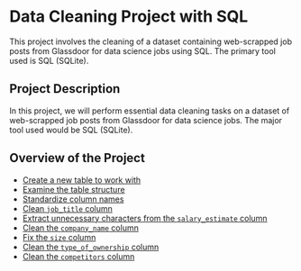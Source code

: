 # Data Cleaning Project with SQL

This project involves the cleaning of a dataset containing web-scrapped job posts from Glassdoor for data science jobs using SQL. The primary tool used is SQL (SQLite).

## Project Description

In this project, we will perform essential data cleaning tasks on a dataset of web-scrapped job posts from Glassdoor for data science jobs. The major tool used would be SQL (SQLite).

## Overview of the Project

- [Create a new table to work with](https://github.com/Hagar-zakaria/Data-Cleaning-Project-with-SQL/tree/main/steps/step1)
- [Examine the table structure](https://github.com/Hagar-zakaria/Data-Cleaning-Project-with-SQL/tree/main/steps/step2)
- [Standardize column names](https://github.com/Hagar-zakaria/Data-Cleaning-Project-with-SQL/tree/main/steps/step3)
- [Clean `job_title` column](https://github.com/Hagar-zakaria/Data-Cleaning-Project-with-SQL/tree/main/steps/step4)
- [Extract unnecessary characters from the `salary_estimate` column](https://github.com/Hagar-zakaria/Data-Cleaning-Project-with-SQL/tree/main/steps/step5)
- [Clean the `company_name` column](https://github.com/Hagar-zakaria/Data-Cleaning-Project-with-SQL/tree/main/steps/step6)
- [Fix the `size` column](https://github.com/Hagar-zakaria/Data-Cleaning-Project-with-SQL/tree/main/steps/step7)
- [Clean the `type_of_ownership` column](https://github.com/Hagar-zakaria/Data-Cleaning-Project-with-SQL/tree/main/steps/step8)
- [Clean the `competitors` column](https://github.com/Hagar-zakaria/Data-Cleaning-Project-with-SQL/tree/main/steps/step9)



